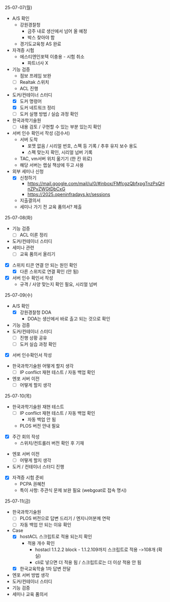 25-07-07(월)
- A/S 확인
	- 강원경찰청
		- 금주 내로 생산에서 넘어 올 예정
		- 박스 찾아야 함
	- 경기도교육청 AS 완료
- 자격증 시험
	- 에스티엔인포텍 이충용 - 시험 취소
		- 파트너사 X
- 기능 검증
	- 점보 프레임 보완
	- [ ] Realtak 스위치 
	- ACL 진행
- 도커/컨테이너 스터디
	- [x] 도커 명령어
	- [x] 도커 네트워크 정리
	- [ ] 도커 실행 방법 / 실습 과정 확인
- 한국과학기술원
	- [ ] 내용 검토 / 구현할 수 있는 부분 있는지 확인
- 서버 인수 확인서 작성 (검수서)
	- 서버 도착
		- 포맷 없음 / 시리얼 번호, 스펙 등 기록 / 추후 유지 보수 용도
		- 스펙 맞는지 확인, 시리얼 넘버 기록
	- TAC, vm서버 위치 옮기기 (한 칸 위로)
	- 해당 서버는 랩실 책상에 두고 사용
- 외부 세미나 신청
	- [x] 신청하기
		- https://mail.google.com/mail/u/0/#inbox/FMfcgzQbfxpgTnzPsQHnZPvZWGtDbCxG
		- https://2025.openinfradays.kr/sessions
	- 지출결의서
	- 세미나 가기 전 교육 품의서? 제출

25-07-08(화)
- 기능 검증
	- [ ] ACL 이론 정리
- 도커/컨테이너 스터디
- 세미나 관련
	- [ ] 교육 품의서 올리기
- [x] 스위치 티콘 연결 안 되는 원인 확인
	- [x] 다른 스위치로 연결 확인 (안 됨)
- [x] 서버 인수 확인서 작성
	- 규격 / 사양 맞는지 확인 필요, 시리얼 넘버

25-07-09(수)
- A/S 확인
	- [x] 강원경찰청 DOA
		- DOA는 생산에서 바로 출고 되는 것으로 확인
- 기능 검증
- 도커/컨테이너 스터디
	- [ ] 진행 상황 공유
	- [ ] 도커 실습 과정 확인
- [x] 서버 인수확인서 작성
- 한국과학기술원 어떻게 할지 생각
	- [ ] IP conflict 재현 테스트 / 자동 백업 확인
- 엔포 서버 이전
	- [ ] 어떻게 할지 생각

25-07-10(목)
- 한국과학기술원 재현 테스트
	- [ ] IP conflict 재현 테스트 / 자동 백업 확인
		- 자동 백업 안 됨
	- PLOS 버전 안내 필요
- [x] 주간 회의 작성
	- 스위치/컨트롤러 버전 확인 후 기재
- 엔포 서버 이전
	- [ ] 어떻게 할지 생각
- 도커 / 컨테이너 스터디 진행
- [x] 자격증 시험 준비
	- PCPA 권혜천
	- 특이 사항: 주관식 문제 보완 필요 (webgoat로 접속 명시)

25-07-11(금)
- 한국과학기술원
	- [ ] PLOS 버전으로 답변 드리기 / 엔지니어분께 연락
	- [ ] 자동 백업 안 되는 이유 확인
- Case
	- [x] hostACL 스크립트로 적용 되는지 확인
		- 적용 개수 확인
			- hostacl 1.1.2.2 block - 1.1.2.109까지 스크립트로 적용 ->108개 (확실)
			- cli로 넣으면 더 적용 됨 / 스크립트로는 더 이상 적용 안 됨
	- [x] 한국교육학술 1차 답변 전달
- 엔포 서버 방법 생각
- 도커/컨테이너 스터디
- 기능 검증
- 세미나 교육 품의서